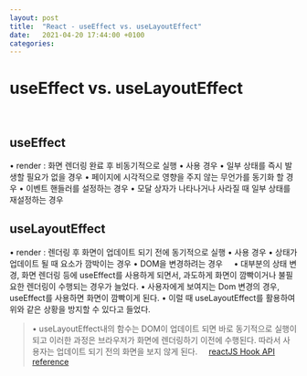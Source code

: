 ```yaml
---
layout: post
title:  "React - useEffect vs. useLayoutEffect"
date:   2021-04-20 17:44:00 +0100
categories:
---
```


# useEffect vs. useLayoutEffect
&nbsp;
&nbsp;
## useEffect
  • render : 화면 렌더링 완료 후 비동기적으로 실행
  • 사용 경우
    • 일부 상태를 즉시 발생할 필요가 없을 경우
    • 페이지에 시각적으로 영향을 주지 않는 무언가를 동기화 할 경우
    • 이벤트 핸들러를 설정하는 경우
    • 모달 상자가 나타나거나 사라질 때 일부 상태를 재설정하는 경우 
&nbsp;
## useLayoutEffect
  • render : 렌더링 후 화면이 업데이트 되기 전에 동기적으로 실행
  • 사용 경우
    • 상태가 업데이트 될 때 요소가 깜박이는 경우
    • DOM을 변경하려는 경우
&nbsp;
&nbsp;
• 대부분의 상태 변경, 화면 렌더링 등에 useEffect를 사용하게 되면서, 과도하게 화면이 깜빡이거나 불필요한 렌더링이 수행되는 경우가 늘었다.
• 사용자에게 보여지는 Dom 변경의 경우, useEffect를 사용하면 화면이 깜빡이게 된다.
• 이럴 때 useLayoutEffect를 활용하여 위와 같은 상황을 방지할 수 있다고 들었다.
> • useLayoutEffect내의 함수는 DOM이 업데이트 되면 바로 동기적으로 실행이 되고 이러한 과정은 브라우저가 화면에 렌더링하기 이전에 수행된다. 따라서 사용자는 업데이트 되기 전의 화면을 보지 않게 된다.
&nbsp;
&nbsp;
[reactJS Hook API reference](https://ko.reactjs.org/docs/hooks-reference.html#useeffect)







